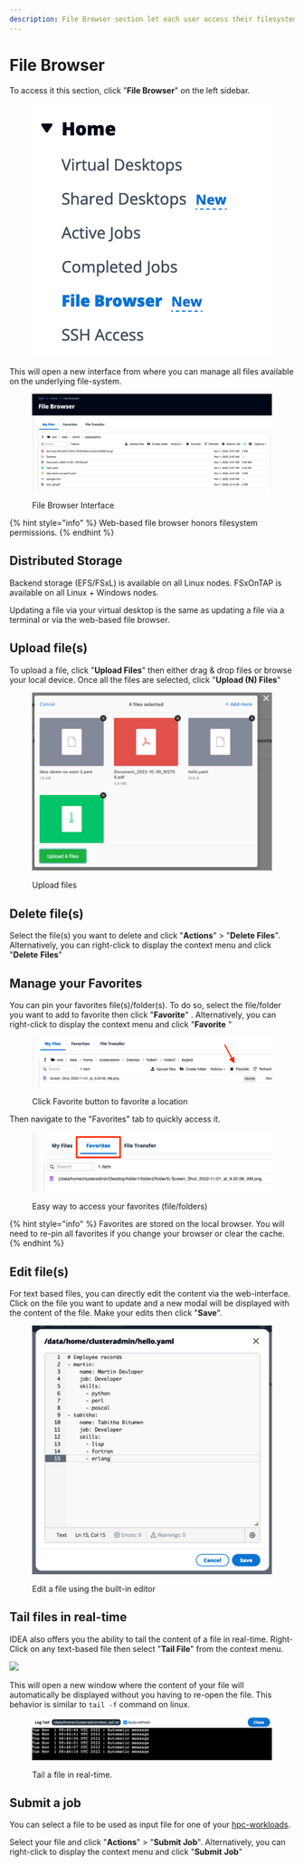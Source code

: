 ```yaml
---
description: File Browser section let each user access their filesystem via a web browser.
---
```


# File Browser

To access it this section, click "**File Browser**" on the left sidebar.

<figure><img src="../.gitbook/assets/ftu_filebrowser_menu.webp" alt=""><figcaption></figcaption></figure>

This will open a new interface from where you can manage all files available on the underlying file-system.

<figure><img src="../.gitbook/assets/ftu_filebrowser_interface.webp" alt=""><figcaption><p>File Browser Interface</p></figcaption></figure>

{% hint style="info" %}
Web-based file browser honors filesystem permissions.
{% endhint %}

## Distributed Storage

Backend storage (EFS/FSxL) is available on all Linux nodes. FSxOnTAP is available on all Linux + Windows nodes.

Updating a file via your virtual desktop is the same as updating a file via a terminal or via the web-based file browser.

## Upload file(s)

To upload a file, click "**Upload Files**" then either drag & drop files or browse your local device. Once all the files are selected, click "**Upload (N) Files**"

<figure><img src="../.gitbook/assets/ftu_filebrowser_uploladfiles.webp" alt=""><figcaption><p>Upload files</p></figcaption></figure>

## Delete file(s)

Select the file(s) you want to delete and click "**Actions**" > "**Delete Files**". Alternatively, you can right-click to display the context menu and click "**Delete** **Files**"

## Manage your Favorites

You can pin your favorites file(s)/folder(s). To do so, select the file/folder you want to add to favorite then click "**Favorite**" . Alternatively, you can right-click to display the context menu and click "**Favorite** "

<figure><img src="../.gitbook/assets/ftu_filebrowser_favorites.webp" alt=""><figcaption><p>Click Favorite button to favorite a location</p></figcaption></figure>

Then navigate to the "Favorites" tab to quickly access it.

<figure><img src="../.gitbook/assets/ftu_filebrowser_favorites2.webp" alt=""><figcaption><p>Easy way to access your favorites (file/folders)</p></figcaption></figure>

{% hint style="info" %}
Favorites are stored on the local browser. You will need to re-pin all favorites if you change your browser or clear the cache.
{% endhint %}

## Edit file(s)

For text based files, you can directly edit the content via the web-interface. Click on the file you want to update and a new modal will be displayed with the content of the file. Make your edits then click "**Save**".

<figure><img src="../.gitbook/assets/ftu_filebrowser_editor.webp" alt=""><figcaption><p>Edit a file using the built-in editor</p></figcaption></figure>

## Tail files in real-time

IDEA also offers you the ability to tail the content of a file in real-time. Right-Click on any text-based file then select "**Tail File**" from the context menu.

![](../.gitbook/assets/ftu\_filebrowser\_tail.webp)

This will open a new window where the content of your file will automatically be displayed without you having to re-open the file. This behavior is similar to `tail -f` command on linux.

<figure><img src="../.gitbook/assets/ftu_filebrowser_tail2.webp" alt=""><figcaption><p>Tail a file in real-time.</p></figcaption></figure>

## Submit a job

You can select a file to be used as input file for one of your [hpc-workloads](../modules/hpc-workloads/ "mention").

Select your file and click "**Actions**" > "**Submit Job**". Alternatively, you can right-click to display the context menu and click "**Submit** **Job**"
